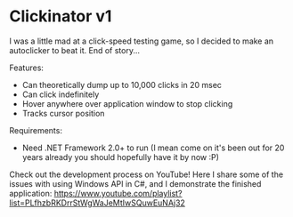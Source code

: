 # Clickinator v1
I was a little mad at a click-speed testing game, so I decided to make an autoclicker to beat it.
End of story...

Features:
- Can theoretically dump up to 10,000 clicks in 20 msec
- Can click indefinitely
- Hover anywhere over application window to stop clicking
- Tracks cursor position

Requirements:
- Need .NET Framework 2.0+ to run (I mean come on it's been out for 20 years already you should hopefully have it by now :P)

Check out the development process on YouTube!
Here I share some of the issues with using Windows API in C#, and I demonstrate the finished application: https://www.youtube.com/playlist?list=PLfhzbRKDrrStWgWaJeMtIwSQuwEuNAj32
